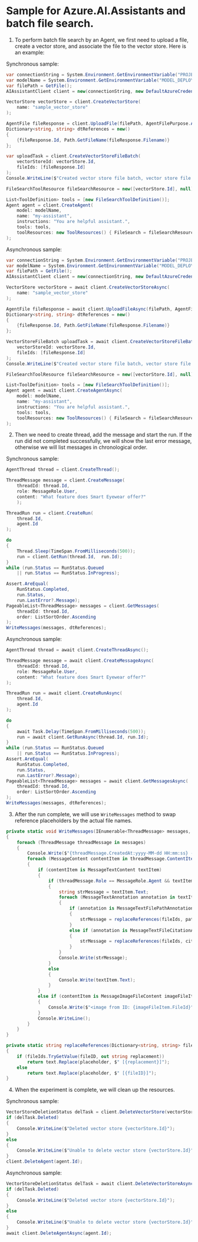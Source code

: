 # Sample for Azure.AI.Assistants and batch file search.

1. To perform batch file search by an Agent, we first need to upload a file, create a vector store, and associate the file to the vector store. Here is an example:

Synchronous sample:
```C# Snippet:AssistantsVectorStoreBatchFileSearchCreateVectorStore
var connectionString = System.Environment.GetEnvironmentVariable("PROJECT_CONNECTION_STRING");
var modelName = System.Environment.GetEnvironmentVariable("MODEL_DEPLOYMENT_NAME");
var filePath = GetFile();
AIAssistantClient client = new(connectionString, new DefaultAzureCredential());

VectorStore vectorStore = client.CreateVectorStore(
    name: "sample_vector_store"
);

AgentFile fileResponse = client.UploadFile(filePath, AgentFilePurpose.Agents);
Dictionary<string, string> dtReferences = new()
{
    {fileResponse.Id, Path.GetFileName(fileResponse.Filename)}
};

var uploadTask = client.CreateVectorStoreFileBatch(
    vectorStoreId: vectorStore.Id,
    fileIds: [fileResponse.Id]
);
Console.WriteLine($"Created vector store file batch, vector store file batch ID: {uploadTask.Value.Id}");

FileSearchToolResource fileSearchResource = new([vectorStore.Id], null);

List<ToolDefinition> tools = [new FileSearchToolDefinition()];
Agent agent = client.CreateAgent(
    model: modelName,
    name: "my-assistant",
    instructions: "You are helpful assistant.",
    tools: tools,
    toolResources: new ToolResources() { FileSearch = fileSearchResource }
);
```

Asynchronous sample:
```C# Snippet:AssistantsVectorStoreBatchFileAsyncSearchCreateVectorStore
var connectionString = System.Environment.GetEnvironmentVariable("PROJECT_CONNECTION_STRING");
var modelName = System.Environment.GetEnvironmentVariable("MODEL_DEPLOYMENT_NAME");
var filePath = GetFile();
AIAssistantClient client = new(connectionString, new DefaultAzureCredential());

VectorStore vectorStore = await client.CreateVectorStoreAsync(
    name: "sample_vector_store"
);

AgentFile fileResponse = await client.UploadFileAsync(filePath, AgentFilePurpose.Agents);
Dictionary<string, string> dtReferences = new()
{
    {fileResponse.Id, Path.GetFileName(fileResponse.Filename)}
};

VectorStoreFileBatch uploadTask = await client.CreateVectorStoreFileBatchAsync(
    vectorStoreId: vectorStore.Id,
    fileIds: [fileResponse.Id]
);
Console.WriteLine($"Created vector store file batch, vector store file batch ID: {uploadTask.Id}");

FileSearchToolResource fileSearchResource = new([vectorStore.Id], null);

List<ToolDefinition> tools = [new FileSearchToolDefinition()];
Agent agent = await client.CreateAgentAsync(
    model: modelName,
    name: "my-assistant",
    instructions: "You are helpful assistant.",
    tools: tools,
    toolResources: new ToolResources() { FileSearch = fileSearchResource }
);
```

2. Then we need to create thread, add the message and start the run. If the run did not completed successfully, we will show the last error message, otherwise we will list messages in chronological order.

Synchronous sample:
```C# Snippet:AssistantsVectorStoreBatchFileSearchThreadAndResponse
AgentThread thread = client.CreateThread();

ThreadMessage message = client.CreateMessage(
    threadId: thread.Id,
    role: MessageRole.User,
    content: "What feature does Smart Eyewear offer?"
    );

ThreadRun run = client.CreateRun(
    thread.Id,
    agent.Id
);

do
{
    Thread.Sleep(TimeSpan.FromMilliseconds(500));
    run = client.GetRun(thread.Id,  run.Id);
}
while (run.Status == RunStatus.Queued
    || run.Status == RunStatus.InProgress);

Assert.AreEqual(
    RunStatus.Completed,
    run.Status,
    run.LastError?.Message);
PageableList<ThreadMessage> messages = client.GetMessages(
    threadId: thread.Id,
    order: ListSortOrder.Ascending
);
WriteMessages(messages, dtReferences);
```

Asynchronous sample:
```C# Snippet:AssistantsVectorStoreBatchFileSearchAsyncThreadAndResponse
AgentThread thread = await client.CreateThreadAsync();

ThreadMessage message = await client.CreateMessageAsync(
    threadId: thread.Id,
    role: MessageRole.User,
    content: "What feature does Smart Eyewear offer?"
);

ThreadRun run = await client.CreateRunAsync(
    thread.Id,
    agent.Id
);

do
{
    await Task.Delay(TimeSpan.FromMilliseconds(500));
    run = await client.GetRunAsync(thread.Id, run.Id);
}
while (run.Status == RunStatus.Queued
    || run.Status == RunStatus.InProgress);
Assert.AreEqual(
    RunStatus.Completed,
    run.Status,
    run.LastError?.Message);
PageableList<ThreadMessage> messages = await client.GetMessagesAsync(
    threadId: thread.Id,
    order: ListSortOrder.Ascending
);
WriteMessages(messages, dtReferences);
```

3. After the run complete, we will use `WriteMessages` method to swap reference placeholders by the actual file names.
```C# Snippet:AssistantsVectorStoreBatchFileSearchParseResults
private static void WriteMessages(IEnumerable<ThreadMessage> messages, Dictionary<string, string> fileIds)
{
    foreach (ThreadMessage threadMessage in messages)
    {
        Console.Write($"{threadMessage.CreatedAt:yyyy-MM-dd HH:mm:ss} - {threadMessage.Role,10}: ");
        foreach (MessageContent contentItem in threadMessage.ContentItems)
        {
            if (contentItem is MessageTextContent textItem)
            {
                if (threadMessage.Role == MessageRole.Agent && textItem.Annotations.Count > 0)
                {
                    string strMessage = textItem.Text;
                    foreach (MessageTextAnnotation annotation in textItem.Annotations)
                    {
                        if (annotation is MessageTextFilePathAnnotation pathAnnotation)
                        {
                            strMessage = replaceReferences(fileIds, pathAnnotation.FileId, pathAnnotation.Text, strMessage);
                        }
                        else if (annotation is MessageTextFileCitationAnnotation citationAnnotation)
                        {
                            strMessage = replaceReferences(fileIds, citationAnnotation.FileId, citationAnnotation.Text, strMessage);
                        }
                    }
                    Console.Write(strMessage);
                }
                else
                {
                    Console.Write(textItem.Text);
                }
            }
            else if (contentItem is MessageImageFileContent imageFileItem)
            {
                Console.Write($"<image from ID: {imageFileItem.FileId}");
            }
            Console.WriteLine();
        }
    }
}

private static string replaceReferences(Dictionary<string, string> fileIds, string fileID, string placeholder, string text)
{
    if (fileIds.TryGetValue(fileID, out string replacement))
        return text.Replace(placeholder, $" [{replacement}]");
    else
        return text.Replace(placeholder, $" [{fileID}]");
}
```

4. When the experiment is complete, we will clean up the resources.

Synchronous sample:
```C# Snippet:AssistantsVectorStoreBatchFileSearchCleanup
VectorStoreDeletionStatus delTask = client.DeleteVectorStore(vectorStore.Id);
if (delTask.Deleted)
{
    Console.WriteLine($"Deleted vector store {vectorStore.Id}");
}
else
{
    Console.WriteLine($"Unable to delete vector store {vectorStore.Id}");
}
client.DeleteAgent(agent.Id);
```

Asynchronous sample:
```C# Snippet:AssistantsVectorStoreBatchFileSearchAsyncCleanup
VectorStoreDeletionStatus delTask = await client.DeleteVectorStoreAsync(vectorStore.Id);
if (delTask.Deleted)
{
    Console.WriteLine($"Deleted vector store {vectorStore.Id}");
}
else
{
    Console.WriteLine($"Unable to delete vector store {vectorStore.Id}");
}
await client.DeleteAgentAsync(agent.Id);
```